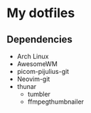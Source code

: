 # My dotfiles

## Dependencies

- Arch Linux
- AwesomeWM
- picom-pijulius-git
- Neovim-git
- thunar
    - tumbler
    - ffmpegthumbnailer
